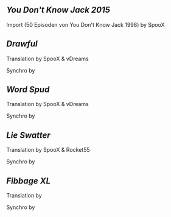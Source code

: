 ***You Don't Know Jack 2015***
-
Import (50 Episoden von You Don't Know Jack 1998) by SpooX

***Drawful***
-
Translation by SpooX & vDreams

Synchro by

***Word Spud***
-
Translation by SpooX & vDreams

Synchro by

***Lie Swatter***
-
Translation by SpooX & Rocket55

Synchro by

***Fibbage XL***
-
Translation by

Synchro by
